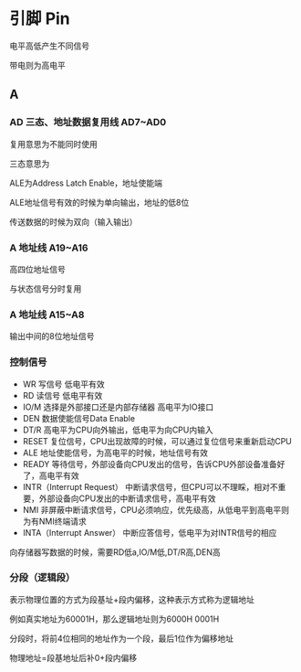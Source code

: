 # 引脚 Pin

电平高低产生不同信号

带电则为高电平

## A

### AD 三态、地址数据复用线 AD7~AD0

复用意思为不能同时使用

三态意思为

ALE为Address Latch Enable，地址使能端

ALE地址信号有效的时候为单向输出，地址的低8位

传送数据的时候为双向（输入输出）

### A 地址线 A19~A16

高四位地址信号

与状态信号分时复用

### A 地址线 A15~A8

输出中间的8位地址信号

### 控制信号

- WR 写信号 低电平有效
- RD 读信号 低电平有效
- IO/M 选择是外部接口还是内部存储器 高电平为IO接口
- DEN 数据使能信号Data Enable
- DT/R 高电平为CPU向外输出，低电平为向CPU内输入
- RESET 复位信号，CPU出现故障的时候，可以通过复位信号来重新启动CPU
- ALE 地址使能信号，为高电平的时候，地址信号有效
- READY 等待信号，外部设备向CPU发出的信号，告诉CPU外部设备准备好了，高电平有效
- INTR（Interrupt Request） 中断请求信号，但CPU可以不理睬，相对不重要，外部设备向CPU发出的中断请求信号，高电平有效
- NMI 非屏蔽中断请求信号，CPU必须响应，优先级高，从低电平到高电平则为有NMI终端请求
- INTA（Interrupt Answer） 中断应答信号，低电平为对INTR信号的相应

向存储器写数据的时候，需要RD低a,IO/M低,DT/R高,DEN高

### 分段（逻辑段）

表示物理位置的方式为段基址+段内偏移，这种表示方式称为逻辑地址

例如真实地址为60001H，那么逻辑地址则为6000H 0001H

分段时，将前4位相同的地址作为一个段，最后1位作为偏移地址

物理地址=段基地址后补0+段内偏移

